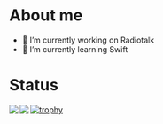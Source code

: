 # About me
- 🔭 I’m currently working on Radiotalk
- 🌱 I’m currently learning Swift

# Status
<a href="https://github.com/anuraghazra/github-readme-stats">
  <img align="left" src="https://github-readme-stats.vercel.app/api?username=Fuyan777" />
</a>
<a href="https://github.com/anuraghazra/github-readme-stats">
  <img align="left" src="https://github-readme-stats.vercel.app/api/top-langs/?username=Fuyan777&hide=javascript,css" />
</a>

[![trophy](https://github-profile-trophy.vercel.app/?username=Fuyan777&theme=onedark&title=Commit,PullRequest,Issue,Repository)](https://github.com/ryo-ma/github-profile-trophy)

<!--
**Fuyan777/Fuyan777** is a ✨ _special_ ✨ repository because its `README.md` (this file) appears on your GitHub profile.

Here are some ideas to get you started:

- 🔭 I’m currently working on ...
- 🌱 I’m currently learning ...
- 👯 I’m looking to collaborate on ...
- 🤔 I’m looking for help with ...
- 💬 Ask me about ...
- 📫 How to reach me: ...
- 😄 Pronouns: ...
- ⚡ Fun fact: ...
-->
